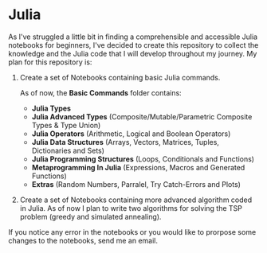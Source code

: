# Julia
As I've struggled a little bit in finding a comprehensible and accessible Julia notebooks for beginners, I've decided to create this repository to collect the knowledge and the Julia code that I will develop throughout my journey.
My plan for this repository is:
1) Create a set of Notebooks containing basic Julia commands.

   As of now, the **Basic Commands** folder contains: 
   - **Julia Types**
   - **Julia Advanced Types** (Composite/Mutable/Parametric Composite Types & Type Union)
   - **Julia Operators** (Arithmetic, Logical and Boolean Operators)
   - **Julia Data Structures** (Arrays, Vectors, Matrices, Tuples, Dictionaries and Sets)
   - **Julia Programming Structures** (Loops, Conditionals and Functions)
   - **Metaprogramming In Julia** (Expressions, Macros and Generated Functions)
   - **Extras** (Random Numbers, Parralel, Try Catch-Errors and Plots)
2) Create a set of Notebooks containing more advanced algorithm coded in Julia. As of now I plan to write two algorithms for solving the TSP problem (greedy and simulated annealing).

If you notice any error in the notebooks or you would like to prorpose some changes to the notebooks, send me an email.
